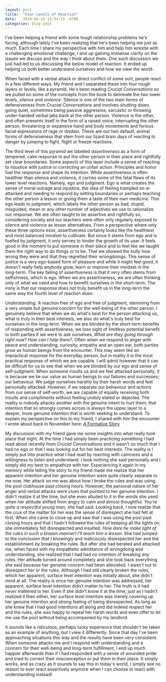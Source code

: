 ```yaml
---
layout: post
title:  "Four Levels of Reaction"
date:   2019-04-24 13:54:15 -0700
categories: blog post
---
```


I've been helping a friend with some tough relationship problems he's facing, although lately I've been realizing that he's been helping me just as much. Each time I share my perspective with him and help him wrestle with a challenging emotional challenge, I end up gaining immense clarity on the issues we discuss and the way I think about them. One such discussion we just had led to us discussing the below model of reaction. It ended up helping us both better understand ourselves and how we view the world.

When faced with a verbal attack or direct conflict of some sort, people react in a few different ways. My friend and I separated these into four rough layers or levels, like a pyramid. He's been reading *Crucial Conversations* so we pulled on some of the concepts from the book to delineate the two lower levels, *silence* and *violence*. Silence is one of the two main forms of defensiveness from *Crucial Conversations* and involves shutting down, going quiet, sometimes being passive aggressive, sarcastic or throwing under-handed verbal jabs back at the other person. Violence is the other, and often presents itself in the form of a raised voice, interrupting the other person, threatening or expansive hand and body movements and furious facial expressions of rage or disdain. These are our two default, animal forms of defensiveness that stem from our lizard brain days of reacting to danger by jumping to fight, flight or freeze reactions. 

The third level of this pyramid we labelled *assertiveness* as a form of tempered, calm response to put the other person in their place and rightfully set clear boundaries. Some aspects of this layer include a sense of reacting to injustice with justice or correcting an unfair action. Principles and honor fuel the response and shape its intention. While assertiveness is often healthier than silence and violence, it carries some of the fatal flaws of its lower level reactions. Namely, ego and judgment. Ego is what creates the sense of moral outrage and injustice, the idea of feeling trampled on or attacked and needing to respond by setting boundaries or perhaps teaching the other person a lesson or giving them a taste of their own medicine. This ego leads to judgment, which labels the other person as bad, stupid, misguided, mean or any other number of adjectives we use to rationalize our response. We are often taught to be assertive and rightfully so, considering society and our teachers were often only regularly exposed to silence and violence as lesser alternatives. From a perspective where only these three options exist, assertiveness certainly looks like the healthiest and most balanced mindset to cultivate. But since it stems from ego and is fuelled by judgment, it only serves to hinder the growth of its user. It feels good in the moment to put someone in their place and to feel like we taught them the *right* way to do things or to be. That we showed the bully how wrong they were and that they regretted their wrongdoings. This sense of justice is a very ego-based form of pleasure and while it might feel good, it doesn't really help anybody grow, learn or improve their mindset in the long-term. The key failing of assertiveness is that it very often stems from selfishness, which is ego. When we are assertiveness, we are often thinking only of what we need and how to benefit ourselves in the short-term. The irony is that our response does not truly benefit us in the long-term the same way the fourth level of reaction does:

*Understanding.* A reaction free of ego and free of judgment, stemming from a very simple but genuine concern for the well-being of the other person. I genuinely believe that when we do what's best for the person attacking us, what is truly in their best interests, we also do what's truly best for ourselves in the long-term. When we are blinded by the short-term benefits of responding with assertiveness, we lose sight of limitless potential benefit to both parties if we were to ask ourselves, *What are they going through right now? How can I help them?*. Often when we respond to anger with peace and understanding, curiosity, empathy and an open ear, both parties grow as human beings from the encounter. This may seem like an impractical response for the everyday person, but in reality it is the most practical response of which we are capable. I will admit however that it can be difficult for us to see that when we are blinded by our ego and sense of self-judgment. When someone insults us and we feel attacked personally, it is because we tie our value as human beings to our failures and successes; our behaviour. We judge ourselves harshly by their harsh words and feel personally attacked. However, if we separate our behaviour and actions from our sense of self-worth, we are capable of equally receiving both insults and compliments without feeling unduly elated or dejected. The reality is nobody attacks another with the genuine intent to hurt them; that intention that so strongly comes across is always the upper layer to a deeper, more genuine intention that is worth seeking to understand. To explain my perspective on this to my friend, I shared with him the encounter I wrote about back in November here: [A Formative Story](http://culturepen.com/blog/post/2018/11/10/A-Formative-Story.html "A Formative Story")

My discussion with my friend gave me some insights into what really took place that night. At the time I had simply been practicing something I had read about recently from *Crucial Conversations* and it wasn't so much that I had no ego or that I was looking out for her best interests. The reality is I simply put into practice what I had read by reacting with calmness and a willingness to listen and understand. I took nothing she said personally and I simply did my best to empathize with her. Experiencing it again in my memory while telling the story to my friend made me realize that her apparent intention and her genuine intention were quite clearly separate to me now. Her attack on me was about how I broke the rules and was using the pool clubhouse past closing hours. However, the personal nature of her anger and verbal attacks were clues that pointed to her genuine intention. I didn't realize it at the time, but she even alluded to it in the words she used when her attitude shifted from angry to calm and almost thoughtful. *You're quite a respectful young man,* she had said. Looking back, I now realize that the crux of the matter for her was the sense of disrespect she had felt at first. When she came to close up and saw that I was using the pool past closing hours and that I hadn't followed the rules of keeping all the lights on, she immediately felt disrespected and insulted. *How dare he make light of the rules in such a brazen manner! I'll teach him a lesson*. She had jumped to the conclusion that I knowingly and maliciously disrespected her and the establishment by breaking the rules. But after she had berated and attacked me, when faced with my empathetic admittance of wrongdoing and understanding, she realized that I had had no intention of breaking any rules. Her attitude turned around completely and she took back everything she said because her genuine concern had been alleviated. I wasn't out to disrespect her or the rules. Although I had still clearly broken the rules, which her apparent, surface level intention was initially about, she didn't mind at all. The reality is once her genuine intention was addressed, her apparent, surface level intention didn't matter to her. The truth is it had *never* mattered to her. Even if she didn't know it at the time, just as I hadn't realized it then either, her surface level intention was merely covering up her genuine intention and strong feeling of being disrespected. As long as she knew that I had good intentions all along and did indeed respect her and the rules, she was happy to repeal her harsh words and even offer to let me use the pool without being accompanied by my landlord.

It sounds like a ridiculous, perhaps lucky experience that shouldn't be taken as an example of anything, but I view it differently. Since that day I've been approaching situations this way and the results have been very consistent. When someone attacks me and I respond with understanding and a concern for their well-being and long-term fulfillment, I end up much happier afterwards than if I had responded with a sense of wounded pride and tried to correct their misconception or put them in their place. It simply works, and as crazy as it sounds to say this in today's world, I simply see no reason to ever react assertively anymore when I can choose to react with understanding instead!